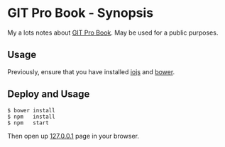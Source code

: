 # GIT Pro Book - Synopsis
My a lots notes about  [GIT Pro Book](http://git-scm.com/book/en/v2).
May be used for a public purposes.

## Usage
Previously, ensure that you have installed
[iojs](https://iojs.org/en/index.html) and [bower](http://bower.io/).

## Deploy and Usage

```
$ bower install
$ npm   install
$ npm   start
```


Then open up [127.0.0.1](http://127.0.0.1) page in your browser.